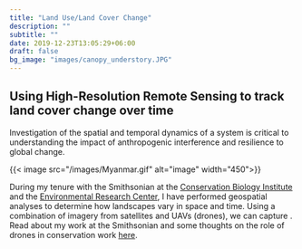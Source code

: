 ```yaml
---
title: "Land Use/Land Cover Change"
description: ""
subtitle: ""
date: 2019-12-23T13:05:29+06:00
draft: false
bg_image: "images/canopy_understory.JPG"
---
```


## **Using High-Resolution Remote Sensing to track land cover change over time**

Investigation of the spatial and temporal dynamics of a system is critical to understanding the impact of anthropogenic interference and resilience to global change.

<!-- ![image alt >](/images/Myanmar.gif) -->

{{< image src="/images/Myanmar.gif" alt="image" width="450">}}

During my tenure with the Smithsonian at the [Conservation Biology Institute](https://nationalzoo.si.edu/conservation) and the [Environmental Research Center](https://serc.si.edu/), I have performed geospatial analyses to determine how landscapes vary in space and time. Using a combination of imagery from satellites and UAVs (drones), we can capture . Read about my work at the Smithsonian and some thoughts on the role of drones in conservation work [here](https://natureinparadise.com/2018/06/02/how-drones-are-changing-remote-sensing-and-the-face-of-conservation/).
